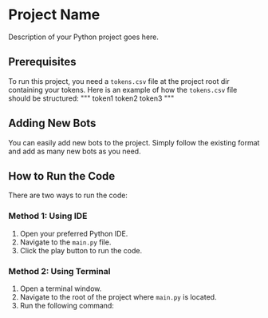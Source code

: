 # Project Name

Description of your Python project goes here.

## Prerequisites
To run this project, you need a `tokens.csv` file at the project root dir containing your tokens.
Here is an example of how the `tokens.csv` file should be structured:
    """
        token1
        token2
        token3
    """


## Adding New Bots
You can easily add new bots to the project. Simply follow the existing format and add as many new bots as you need.

## How to Run the Code
There are two ways to run the code:

### Method 1: Using IDE
1. Open your preferred Python IDE.
2. Navigate to the `main.py` file.
3. Click the play button to run the code.

### Method 2: Using Terminal
1. Open a terminal window.
2. Navigate to the root of the project where `main.py` is located.
3. Run the following command:
